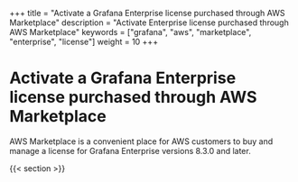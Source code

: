 +++
title = "Activate a Grafana Enterprise license purchased through AWS Marketplace"
description = "Activate Enterprise license purchased through AWS Marketplace"
keywords = ["grafana", "aws", "marketplace", "enterprise", "license"]
weight = 10
+++

# Activate a Grafana Enterprise license purchased through AWS Marketplace

AWS Marketplace is a convenient place for AWS customers to buy and manage a license for Grafana Enterprise versions 8.3.0 and later.

{{< section >}}
